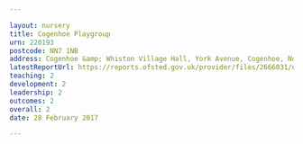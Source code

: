 ```yaml
---

layout: nursery
title: Cogenhoe Playgroup
urn: 220193
postcode: NN7 1NB
address: Cogenhoe &amp; Whiston Village Hall, York Avenue, Cogenhoe, Northampton, Northamptonshire, NN7 1NB
latestReportUrl: https://reports.ofsted.gov.uk/provider/files/2666031/urn/220193.pdf
teaching: 2
development: 2
leadership: 2
outcomes: 2
overall: 2
date: 28 February 2017

---
```

